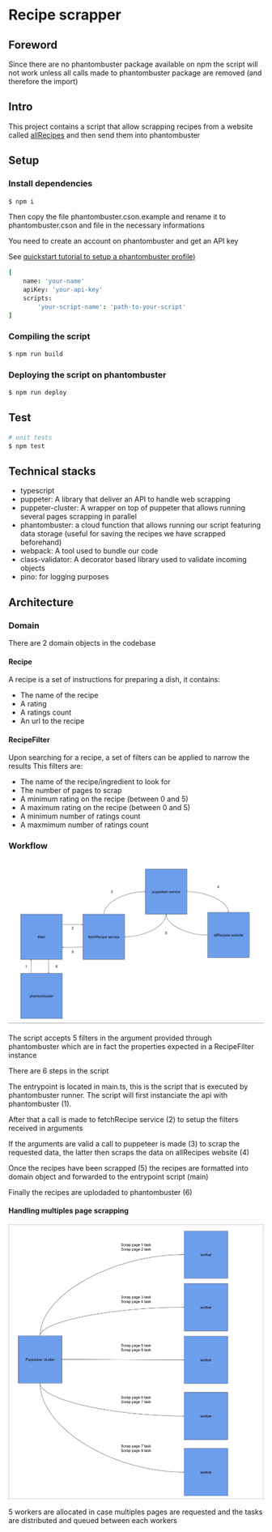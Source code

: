 # Recipe scrapper

## Foreword
Since there are no phantombuster package available on npm the script will not work unless all calls made to phantombuster package are removed (and therefore the import)

## Intro
This project contains a script that allow scrapping recipes from a website called [allRecipes](https://allrecipes.com/) and then send them into phantombuster

## Setup

### Install dependencies
```bash
$ npm i
```

Then copy the file phantombuster.cson.example and rename it to phantombuster.cson and file in the necessary informations

You need to create an account on phantombuster and get an API key

See [quickstart tutorial to setup a phantombuster profile)](https://hub.phantombuster.com/docs/developer-quick-start)

```cson
[
    name: 'your-name'
    apiKey: 'your-api-key'
    scripts:
        'your-script-name': 'path-to-your-script'
]
```


### Compiling the script
```bash
$ npm run build
```


### Deploying the script on phantombuster
```bash
$ npm run deploy
```


### 

## Test

```bash
# unit tests
$ npm test
```

## Technical stacks

- typescript
- puppeter: A library that deliver an API to handle web scrapping
- puppeter-cluster: A wrapper on top of puppeter that allows running several pages scrapping in parallel
- phantombuster: a cloud function that allows running our script featuring data storage (useful for saving the recipes we have scrapped beforehand)
- webpack: A tool used to bundle our code
- class-validator: A decorator based library used to validate incoming objects
- pino: for logging purposes

## Architecture 

### Domain

There are 2 domain objects in the codebase

#### Recipe

A recipe is a set of instructions for preparing a dish, it contains:
- The name of the recipe
- A rating 
- A ratings count
- An url to the recipe

#### RecipeFilter

Upon searching for a recipe, a set of filters can be applied to narrow the results
This filters are:
- The name of the recipe/ingredient to look for
- The number of pages to scrap
- A minimum rating on the recipe (between 0 and 5)
- A maximum rating on the recipe (between 0 and 5)
- A  minimum number of ratings count 
- A maxmimum number of ratings count


### Workflow

![Workflow](./img/recipe-scrapper-architecture.svg)

The script accepts 5 filters in the argument provided through phantombuster which are in fact the properties expected in a RecipeFilter instance

There are 6 steps in the script

The entrypoint is located in main.ts, this is the script that is executed by phantombuster runner. The script will first instanciate the api with phantombuster (1).

After that a call is made to fetchRecipe service (2) to setup the filters received in arguments

If the arguments are valid a call to puppeteer is made (3) to scrap the requested data, the latter then scraps the data on allRecipes website (4)

Once the recipes have been scrapped (5) the recipes are formatted into domain object and forwarded to the entrypoint script (main)

Finally the recipes are uplodaded to phantombuster (6)


#### Handling multiples page scrapping

![workers](./img/puppeteer-cluster.svg)

5 workers are allocated in case multiples pages are requested and the tasks are distributed and queued between each workers

